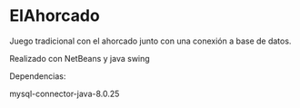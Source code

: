 # ElAhorcado
Juego tradicional con el ahorcado junto con una conexión a base de datos.

Realizado con NetBeans y java swing

Dependencias:

mysql-connector-java-8.0.25
